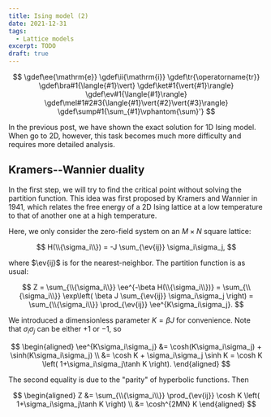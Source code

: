 ```yaml
---
title: Ising model (2)
date: 2021-12-31
tags:
  - Lattice models
excerpt: TODO
draft: true
---
```


$$
\gdef\ee{\mathrm{e}}
\gdef\ii{\mathrm{i}}
\gdef\tr{\operatorname{tr}}
\gdef\bra#1{\langle{#1}\vert}
\gdef\ket#1{\vert{#1}\rangle}
\gdef\ev#1{\langle{#1}\rangle}
\gdef\mel#1#2#3{\langle{#1}\vert{#2}\vert{#3}\rangle}
\gdef\sump#1{\sum_{#1}\vphantom{\sum}'}
$$

In the previous post, we have shown the exact solution for 1D Ising model. When go to 2D, however, this task becomes much more difficulty and requires more detailed analysis.

## Kramers--Wannier duality

In the first step, we will try to find the critical point without solving the partition function. This idea was first proposed by Kramers and Wannier in 1941, which relates the free energy of a 2D Ising lattice at a low temperature to that of another one at a high temperature.

Here, we only consider the zero-field system on an $M\times N$ square lattice:

$$
H(\\{\sigma_i\\}) = -J \sum_{\ev{ij}} \sigma_i\sigma_j,
$$

where $\ev{ij}$ is for the nearest-neighbor. The partition function is as usual:

$$
Z = \sum_{\\{\sigma_i\\}} \ee^{-\beta H(\\{\sigma_i\\})}
  = \sum_{\\{\sigma_i\\}} \exp\left( \beta J \sum_{\ev{ij}} \sigma_i\sigma_j \right)
  = \sum_{\\{\sigma_i\\}} \prod_{\ev{ij}} \ee^{K\sigma_i\sigma_j}.
$$

We introduced a dimensionless parameter $K=\beta J$ for convenience. Note that $\sigma_i\sigma_j$ can be either $+1$ or $-1$, so

$$
\begin{aligned}
   \ee^{K\sigma_i\sigma_j}
&= \cosh(K\sigma_i\sigma_j) + \sinh(K\sigma_i\sigma_j) \\
&= \cosh K + \sigma_i\sigma_j \sinh K
 = \cosh K \left( 1+\sigma_i\sigma_j\tanh K \right).
\end{aligned}
$$

The second equality is due to the "parity" of hyperbolic functions. Then

$$
\begin{aligned}
Z &= \sum_{\\{\sigma_i\\}} \prod_{\ev{ij}} \cosh K \left( 1+\sigma_i\sigma_j\tanh K \right) \\
  &= \cosh^{2MN} K
\end{aligned}
$$
